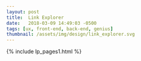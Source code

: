 ```yaml
---
layout: post
title:  Link Explorer
date:   2018-03-09 14:49:03 -0500 
tags: [ux, front-end, back-end, genius]
thumbnail: /assets/img/design/link_explorer.svg
---
```


{% include lp_pages1.html %}
